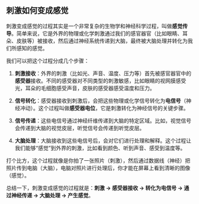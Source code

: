 ## 刺激如何变成感觉

刺激变成感觉的过程其实是一个非常复杂的生物学和神经科学过程，叫做**感觉传导**。简单来说，它是外界的物理或化学刺激通过我们的感官器官（比如眼睛、耳朵、皮肤等）被接收，然后通过神经系统传递到大脑，最终被大脑处理并转化为我们所感知的感觉。

我们可以把这个过程分成几个步骤：

1. **刺激接收**：外界的刺激（比如光、声音、温度、压力等）首先被感官器官中的**感受器**接收。不同的感受器对不同类型的刺激敏感，比如眼睛的视网膜感受光，耳朵的毛细胞感受声音，皮肤的感受器感受温度和压力。

2. **信号转化**：感受器接收到刺激后，会把这些物理或化学信号转化为**电信号**（神经冲动）。这个过程叫做**感受器电位**，它是刺激转化为神经信号的关键步骤。

3. **信号传递**：这些电信号通过神经纤维传递到大脑的特定区域。比如，视觉信号会传递到大脑的视觉皮层，听觉信号会传递到听觉皮层。

4. **大脑处理**：大脑接收到这些电信号后，会对它们进行处理和解释。这个过程让我们能够“感觉”到外界的刺激，比如看到颜色、听到声音、感受到温度等。

打个比方，这个过程就像是你拍了一张照片（刺激），然后通过数据线（神经）把照片传到电脑（大脑），电脑对照片进行处理后，你才能在屏幕上看到清晰的图像（感觉）。

总结一下，刺激变成感觉的过程就是：**刺激 → 感受器接收 → 转化为电信号 → 通过神经传递 → 大脑处理 → 产生感觉**。
